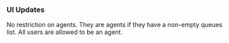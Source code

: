 ### UI Updates
No restriction on agents. They are agents if they have a non-empty queues list. All users are allowed to be an agent.

